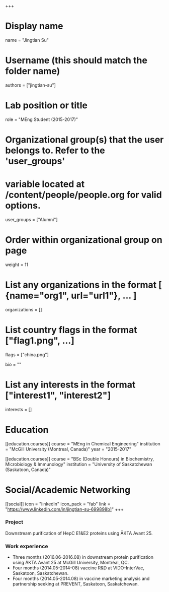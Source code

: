 +++
# Display name
name = "Jingtian Su"

# Username (this should match the folder name)
authors = ["jingtian-su"]

# Lab position or title
role = "MEng Student (2015-2017)"

# Organizational group(s) that the user belongs to. Refer to the 'user_groups'
# variable located at /content/people/people.org for valid options.
user_groups = ["Alumni"]

# Order within organizational group on page
weight = 11

# List any organizations in the format [ {name="org1", url="url1"}, ... ]
organizations = []

# List country flags in the format ["flag1.png", ...]
flags = ["china.png"]

bio = ""

# List any interests in the format ["interest1", "interest2"]
interests = []

# Education
[[education.courses]]
  course = "MEng in Chemical Engineering"
  institution = "McGill University (Montreal, Canada)"
  year = "2015-2017"

[[education.courses]]
  course = "BSc (Double Honours) in Biochemistry, Microbiology & Immunology"
  institution = "University of Saskatchewan (Saskatoon, Canada)"

# Social/Academic Networking
[[social]]
  icon = "linkedin"
  icon_pack = "fab"
  link = "https://www.linkedin.com/in/jingtian-su-699898b1"
+++

### Project
Downstream purification of HepC E1&E2 proteins using ÄKTA Avant 25.

### Work experience
- Three months (2016.06-2016.08) in downstream protein purification using ÄKTA
  Avant 25 at McGill University, Montréal, QC.
- Four months (2014.05-2014-08) vaccine R&D at VIDO-InterVac, Saskatoon,
  Saskatchewan.
- Four months (2014.05-2014.08) in vaccine marketing analysis and partnership
  seeking at PREVENT, Saskatoon, Saskatchewan.
